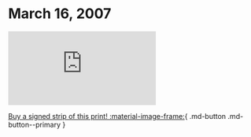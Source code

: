 # March 16, 2007

![](https://www.achewood.com/comic.php?date=03162007)

[Buy a signed strip of this print! :material-image-frame:](https://achewood-holiday-pop-up.myshopify.com/products/strip#03162007){ .md-button .md-button--primary }
